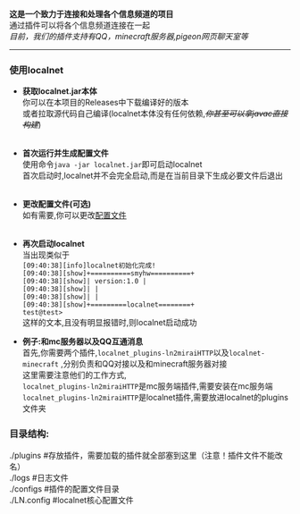 **这是一个致力于连接和处理各个信息频道的项目**  
通过插件可以将各个信息频道连接在一起  
*目前，我们的插件支持有QQ，minecraft服务器,pigeon网页聊天室等*
***  

### 使用localnet

* **获取localnet.jar本体**  
  你可以在本项目的Releases中下载编译好的版本  
  或者拉取源代码自己编译(localnet本体没有任何依赖,*~~你甚至可以拿javac直接构建~~*)  
  <br>

* **首次运行并生成配置文件**  
  使用命令`java -jar localnet.jar`即可启动localnet  
  首次启动时,localnet并不会完全启动,而是在当前目录下生成必要文件后退出  
  <br>

* **更改配置文件(可选)**  
  如有需要,你可以更改[配置文件](https://github.com/smyhw-localnet/localnet/blob/master/src/data/example_config/LN.config)  
  <br>

* **再次启动localnet**  
  当出现类似于  
  `[09:40:38][info]localnet初始化完成!`  
  `[09:40:38][show]+==========smyhw==========+`  
  `[09:40:38][show]| version:1.0 |`  
  `[09:40:38][show]| |`  
  `[09:40:38][show]| |`  
  `[09:40:38][show]+=========localnet========+`  
  `test@test>`  
  这样的文本,且没有明显报错时,则localnet启动成功
  <br>

* **例子:和mc服务器以及QQ互通消息**  
  首先,你需要两个插件,`localnet_plugins-ln2miraiHTTP`以及`localnet-minecraft`
  ,分别负责和QQ对接以及和minecraft服务器对接  
  这里需要注意他们的工作方式,  
  `localnet_plugins-ln2miraiHTTP`是mc服务端插件,需要安装在mc服务端  
  `localnet_plugins-ln2miraiHTTP`是localnet插件,需要放进localnet的plugins文件夹
  <br>

### 目录结构:

./plugins #存放插件，需要加载的插件就全部塞到这里（注意！插件文件不能改名）  
./logs #日志文件  
./configs #插件的配置文件目录  
./LN.config #localnet核心配置文件
